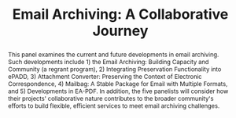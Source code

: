 ---
abstract: 'This panel examines the current and future developments in email archiving.
  Such developments include 1) the Email Archiving: Building Capacity and Community
  (a regrant program), 2) Integrating Preservation Functionality into ePADD, 3) Attachment
  Converter: Preserving the Context of Electronic Correspondence, 4) Mailbag: A Stable
  Package for Email with Multiple Formats, and 5) Developments in EA-PDF. In addition,
  the five panelists will consider how their projects'' collaborative nature contributes
  to the broader community''s efforts to build flexible, efficient services to meet
  email archiving challenges.

  '
creators:
- Martinez, Ruby
- Prom, Chris
- Abrams, Stephen
- Wiedeman, Gregory
- Teichman, Matt
date: null
document_url: https://services.phaidra.univie.ac.at/api/object/o:1424945/download
grand_parent: iPRES
institutions:
- University of Illinois
- Harvard University
- University of Albany, SUNY
- University of Chicago
keywords:
- email archiving
- best practice
- community
- collaboration
landing_page_url: https://phaidra.univie.ac.at/o:1424945
language: eng
layout: publication
license: CC BY 4.0 International
notes_url: null
parent: iPRES 2021
publication_type: paper
size: 268850
slides_url: null
source_name: iPRES
title: 'Email Archiving: A Collaborative Journey'
year: 2021
---